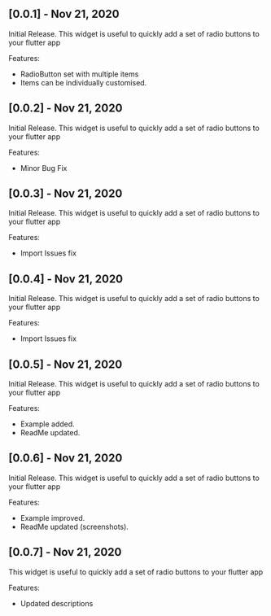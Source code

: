 ## [0.0.1] - Nov 21, 2020

Initial Release. This widget is useful to quickly add a set of radio buttons to your flutter app

Features:
- RadioButton set with multiple items
- Items can be individually customised.


## [0.0.2] - Nov 21, 2020

Initial Release. This widget is useful to quickly add a set of radio buttons to your flutter app

Features:
- Minor Bug Fix


## [0.0.3] - Nov 21, 2020

Initial Release. This widget is useful to quickly add a set of radio buttons to your flutter app

Features:
- Import Issues fix

## [0.0.4] - Nov 21, 2020

Initial Release. This widget is useful to quickly add a set of radio buttons to your flutter app

Features:
- Import Issues fix


## [0.0.5] - Nov 21, 2020

Initial Release. This widget is useful to quickly add a set of radio buttons to your flutter app

Features:
- Example added.
- ReadMe updated.

## [0.0.6] - Nov 21, 2020

Initial Release. This widget is useful to quickly add a set of radio buttons to your flutter app

Features:
- Example improved.
- ReadMe updated (screenshots).
  
## [0.0.7] - Nov 21, 2020

 This widget is useful to quickly add a set of radio buttons to your flutter app

Features:
- Updated descriptions

